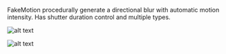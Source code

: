 FakeMotion procedurally generate a directional blur with automatic motion intensity. Has shutter duration control and multiple types.

![alt text](https://klearrender.files.wordpress.com/2024/01/fake_example.jpg)

![alt text](https://klearrender.files.wordpress.com/2024/01/fakemotion_thumb_3.png)
